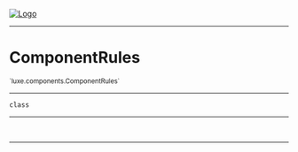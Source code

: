 
[![Logo](../../../images/logo.png)](../../../api/index.html)

---



<h1>ComponentRules</h1>
<small>`luxe.components.ComponentRules`</small>



---

`class`

---


&nbsp;
&nbsp;













---

&nbsp;
&nbsp;
&nbsp;
&nbsp;